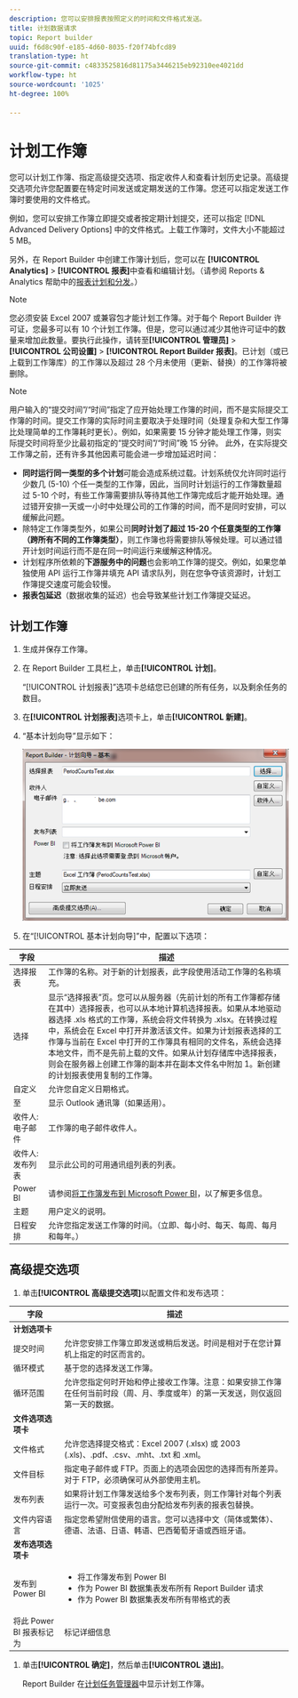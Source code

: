 ```yaml
---
description: 您可以安排报表按照定义的时间和文件格式发送。
title: 计划数据请求
topic: Report builder
uuid: f6d8c90f-e185-4d60-8035-f20f74bfcd89
translation-type: ht
source-git-commit: c4833525816d81175a3446215eb92310ee4021dd
workflow-type: ht
source-wordcount: '1025'
ht-degree: 100%

---
```



# 计划工作簿

您可以计划工作簿、指定高级提交选项、指定收件人和查看计划历史记录。高级提交选项允许您配置要在特定时间发送或定期发送的工作簿。您还可以指定发送工作簿时要使用的文件格式。

例如，您可以安排工作簿立即提交或者按定期计划提交，还可以指定 [!DNL Advanced Delivery Options] 中的文件格式。上载工作簿时，文件大小不能超过 5 MB。

另外，在 Report Builder 中创建工作簿计划后，您可以在 **[!UICONTROL Analytics]** > **[!UICONTROL 报表]**&#x200B;中查看和编辑计划。（请参阅 Reports &amp; Analytics 帮助中的[报表计划和分发](/help/analyze/reports-analytics/scheduling.md)。）

>[!NOTE]
>
>您必须安装 Excel 2007 或兼容包才能计划工作簿。对于每个 Report Builder 许可证，您最多可以有 10 个计划工作簿。但是，您可以通过减少其他许可证中的数量来增加此数量。要执行此操作，请转至&#x200B;**[!UICONTROL 管理员]** > **[!UICONTROL 公司设置]** > **[!UICONTROL Report Builder 报表]**。已计划（或已上载到工作簿库）的工作簿以及超过 28 个月未使用（更新、替换）的工作簿将被删除。

>[!NOTE]
>
>用户输入的“提交时间”/“时间”指定了应开始处理工作簿的时间，而不是实际提交工作簿的时间。提交工作簿的实际时间主要取决于处理时间（处理复杂和大型工作簿比处理简单的工作簿耗时更长）。例如，如果需要 15 分钟才能处理工作簿，则实际提交时间将至少比最初指定的“提交时间”/“时间”晚 15 分钟。
>此外，在实际提交工作簿之前，还有许多其他因素可能会进一步增加延迟时间：
>
> * **同时运行同一类型的多个计划**&#x200B;可能会造成系统过载。计划系统仅允许同时运行少数几 (5-10) 个任一类型的工作簿，因此，当同时计划运行的工作簿数量超过 5-10 个时，有些工作簿需要排队等待其他工作簿完成后才能开始处理。通过错开安排一天或一小时中处理公司的工作簿的时间，而不是同时安排，可以缓解此问题。
> * 除特定工作簿类型外，如果公司&#x200B;**同时计划了超过 15-20 个任意类型的工作簿（跨所有不同的工作簿类型）**，则工作簿也将需要排队等候处理。可以通过错开计划时间运行而不是在同一时间运行来缓解这种情况。
> * 计划程序所依赖的&#x200B;**下游服务中的问题**&#x200B;也会影响工作簿的提交。例如，如果您单独使用 API 运行工作簿并填充 API 请求队列，则在您争夺该资源时，计划工作簿提交速度可能会较慢。
> * **报表包延迟**（数据收集的延迟）也会导致某些计划工作簿提交延迟。


## 计划工作簿

1. 生成并保存工作簿。
1. 在 Report Builder 工具栏上，单击&#x200B;**[!UICONTROL 计划]**。

   “[!UICONTROL 计划报表]”选项卡总结您已创建的所有任务，以及剩余任务的数目。
1. 在&#x200B;**[!UICONTROL 计划报表]**&#x200B;选项卡上，单击&#x200B;**[!UICONTROL 新建]**。
1. “基本计划向导”显示如下：

   ![](assets/simple-schedule-wizard.png)

1. 在“[!UICONTROL 基本计划向导]”中，配置以下选项：

| 字段 | 描述 |
|--- |--- |
| 选择报表 | 工作簿的名称。对于新的计划报表，此字段使用活动工作簿的名称填充。 |
| 选择 | 显示“选择报表”页。您可以从服务器（先前计划的所有工作簿都存储在其中）选择报表，也可以从本地计算机选择报表。如果从本地驱动器选择 .xls 格式的工作簿，系统会将文件转换为 .xlsx。在转换过程中，系统会在 Excel 中打开并激活该文件。如果为计划报表选择的工作簿与当前在 Excel 中打开的工作簿具有相同的文件名，系统会选择本地文件，而不是先前上载的文件。如果从计划存储库中选择报表，则会在服务器上创建工作簿的副本并在副本文件名中附加 1。新创建的计划报表使用复制的工作簿。 |
| 自定义 | 允许您自定义日期格式。 |
| 至 | 显示 Outlook 通讯簿（如果适用）。 |
| 收件人: 电子邮件 | 工作簿的电子邮件收件人。 |
| 收件人: 发布列表 | 显示此公司的可用通讯组列表的列表。 |
| Power BI | 请参阅[将工作簿发布到 Microsoft Power BI](/help/analyze/report-builder/c-publish-power-bi/integration-power-bi.md)，以了解更多信息。 |
| 主题 | 用户定义的说明。 |
| 日程安排 | 允许您指定发送工作簿的时间。（立即、每小时、每天、每周、每月和每年。） |

## 高级提交选项

1. 单击&#x200B;**[!UICONTROL 高级提交选项]**&#x200B;以配置文件和发布选项：

| 字段 | 描述 |
|--- |--- |
| **计划选项卡** |  |
| 提交时间 | 允许您安排工作簿立即发送或稍后发送。时间是相对于在您计算机上指定的时区而言的。 |
| 循环模式 | 基于您的选择发送工作簿。 |
| 循环范围 | 允许您指定何时开始和停止接收工作簿。注意：如果安排工作簿在任何当前时段（周、月、季度或年）的第一天发送，则仅返回第一天的数据。 |
| **文件选项选项卡** |  |
| 文件格式 | 允许您选择提交格式：Excel 2007 (.xlsx) 或 2003 (.xls)、.pdf、.csv、.mht、.txt 和 .xml。 |
| 文件目标 | 指定电子邮件或 FTP。页面上的选项会因您的选择而有所差异。对于 FTP，必须确保可从外部使用主机。 |
| 发布列表 | 如果将计划工作簿发送给多个发布列表，则工作簿针对每个列表运行一次。可变报表包由分配给发布列表的报表包替换。 |
| 文件内容语言 | 指定您希望附信使用的语言。您可以选择中文（简体或繁体）、德语、法语、日语、韩语、巴西葡萄牙语或西班牙语。 |
| **发布选项选项卡** |  |
| 发布到 Power BI | <ul><li>将工作簿发布到 Power BI</li><li>作为 Power BI 数据集表发布所有 Report Builder 请求</li><li>作为 Power BI 数据集表发布所有带格式的表</li></ul> |
| 将此 Power BI 报表标记为 | 标记详细信息 |

1. 单击&#x200B;**[!UICONTROL 确定]**，然后单击&#x200B;**[!UICONTROL 退出]**。

   Report Builder 在[计划任务管理器](/help/analyze/report-builder/r-arb-scheduled-reports.md)中显示计划工作簿。

